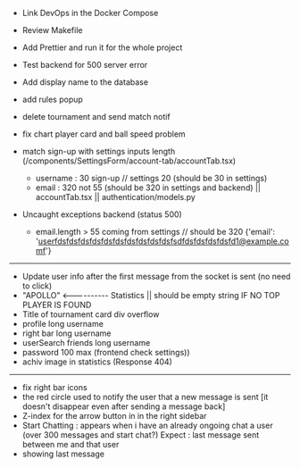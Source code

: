 - Link DevOps in the Docker Compose
- Review Makefile
- Add Prettier and run it for the whole project
- Test backend for 500 server error

- Add display name to the database
- add rules popup
- delete tournament and send match notif
- fix chart player card and ball speed problem
- match sign-up with settings inputs length (/components/SettingsForm/account-tab/accountTab.tsx)
    - username : 30 sign-up // settings 20 (should be 30 in settings)
    - email : 320 not 55 (should be 320 in settings and backend) || accountTab.tsx || authentication/models.py
- Uncaught exceptions backend (status 500)
    - email.length > 55 coming from settings // should be 320 {'email': 'userfdsfdsfdsfdsfdsfdsfdsfdsfdsfdsfsdfdsfdsfdsfdsfd1@example.comf'}

----------------------------------------------------------------------------------------------

- Update user info after the first message from the socket is sent (no need to click)
- "APOLLO" <---------- Statistics || should be empty string IF NO TOP PLAYER IS FOUND
- Title of tournament card div overflow
- profile long username
- right bar long username 
- userSearch friends long username
- password 100 max (frontend check settings))
- achiv image in statistics (Response 404)

------------------------------------------------------------------------------------------------

- fix right bar icons
- the red circle used to notify the user that a new message is sent [it doesn't disappear even after sending a message back]
- Z-index for the arrow button in in the right sidebar
- Start Chatting : appears when i have an already ongoing chat a user (over 300 messages and start chat?)
    Expect : last message sent between me and that user
- showing last message